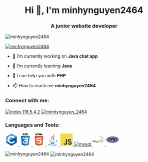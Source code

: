 <h1 align="center">Hi 👋, I'm minhynguyen2464</h1>
<h3 align="center">A junior website developer</h3>

<p align="left"> <img src="https://komarev.com/ghpvc/?username=minhynguyen2464&label=Profile%20views&color=0e75b6&style=flat" alt="minhynguyen2464" /> </p>

<p align="left"> <a href="https://github.com/ryo-ma/github-profile-trophy"><img src="https://github-profile-trophy.vercel.app/?username=minhynguyen2464" alt="minhynguyen2464" /></a> </p>

- 🔭 I’m currently working on **Java chat app**

- 🌱 I’m currently learning **Java**

- 💬 I can help you with **PHP**

- 📫 How to reach me **minhynguyen2464**

<h3 align="left">Connect with me:</h3>
<p align="left">
<a href="https://fb.com/index.116.5.4.2" target="blank"><img align="center" src="https://raw.githubusercontent.com/rahuldkjain/github-profile-readme-generator/master/src/images/icons/Social/facebook.svg" alt="index.116.5.4.2" height="30" width="40" /></a>
<a href="https://instagram.com/minhynguyen_2464" target="blank"><img align="center" src="https://raw.githubusercontent.com/rahuldkjain/github-profile-readme-generator/master/src/images/icons/Social/instagram.svg" alt="minhynguyen_2464" height="30" width="40" /></a>
</p>

<h3 align="left">Languages and Tools:</h3>
<p align="left"> <a href="https://www.cprogramming.com/" target="_blank" rel="noreferrer"> <img src="https://raw.githubusercontent.com/devicons/devicon/master/icons/c/c-original.svg" alt="c" width="40" height="40"/> </a> <a href="https://www.w3schools.com/css/" target="_blank" rel="noreferrer"> <img src="https://raw.githubusercontent.com/devicons/devicon/master/icons/css3/css3-original-wordmark.svg" alt="css3" width="40" height="40"/> </a> <a href="https://www.w3.org/html/" target="_blank" rel="noreferrer"> <img src="https://raw.githubusercontent.com/devicons/devicon/master/icons/html5/html5-original-wordmark.svg" alt="html5" width="40" height="40"/> </a> <a href="https://www.java.com" target="_blank" rel="noreferrer"> <img src="https://raw.githubusercontent.com/devicons/devicon/master/icons/java/java-original.svg" alt="java" width="40" height="40"/> </a> <a href="https://developer.mozilla.org/en-US/docs/Web/JavaScript" target="_blank" rel="noreferrer"> <img src="https://raw.githubusercontent.com/devicons/devicon/master/icons/javascript/javascript-original.svg" alt="javascript" width="40" height="40"/> </a> <a href="https://www.microsoft.com/en-us/sql-server" target="_blank" rel="noreferrer"> <img src="https://www.svgrepo.com/show/303229/microsoft-sql-server-logo.svg" alt="mssql" width="40" height="40"/> </a> <a href="https://www.mysql.com/" target="_blank" rel="noreferrer"> <img src="https://raw.githubusercontent.com/devicons/devicon/master/icons/mysql/mysql-original-wordmark.svg" alt="mysql" width="40" height="40"/> </a> <a href="https://www.php.net" target="_blank" rel="noreferrer"> <img src="https://raw.githubusercontent.com/devicons/devicon/master/icons/php/php-original.svg" alt="php" width="40" height="40"/> </a> </p>

<p><img align="left" src="https://github-readme-stats.vercel.app/api/top-langs?username=minhynguyen2464&show_icons=true&locale=en&layout=compact" alt="minhynguyen2464" /></p>

<p>&nbsp;<img align="center" src="https://github-readme-stats.vercel.app/api?username=minhynguyen2464&show_icons=true&locale=en" alt="minhynguyen2464" /></p>

